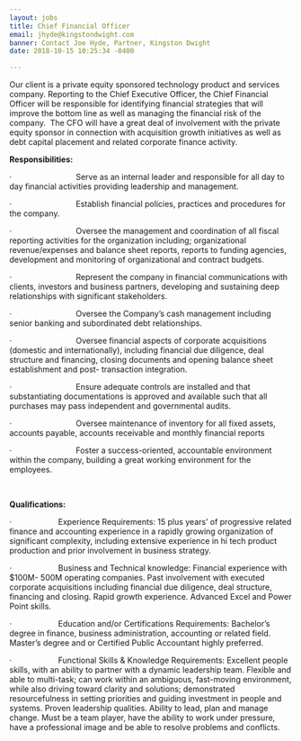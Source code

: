 ```yaml
---
layout: jobs
title: Chief Financial Officer
email: jhyde@kingstondwight.com
banner: Contact Joe Hyde, Partner, Kingston Dwight
date: 2018-10-15 10:25:34 -0400

---
```

Our client is a private equity sponsored technology product and services company. Reporting to the Chief Executive Officer, the Chief Financial Officer will be responsible for identifying financial strategies that will improve the bottom line as well as managing the financial risk of the company.  The CFO will have a great deal of involvement with the private equity sponsor in connection with acquisition growth initiatives as well as debt capital placement and related corporate finance activity. 

**Responsibilities:**

·                             Serve as an internal leader and responsible for all day to day financial activities providing leadership and management.

·                             Establish financial policies, practices and procedures for the company.

·                             Oversee the management and coordination of all fiscal reporting activities for the organization including; organizational revenue/expenses and balance sheet reports, reports to funding agencies, development and monitoring of organizational and contract budgets.

·                             Represent the company in financial communications with clients, investors and business partners, developing and sustaining deep relationships with significant stakeholders.

·                             Oversee the Company’s cash management including senior banking and subordinated debt relationships.

·                             Oversee financial aspects of corporate acquisitions (domestic and internationally), including financial due diligence, deal structure and financing, closing documents and opening balance sheet establishment and post- transaction integration.

·                             Ensure adequate controls are installed and that substantiating documentations is approved and available such that all purchases may pass independent and governmental audits.

·                             Oversee maintenance of inventory for all fixed assets, accounts payable, accounts receivable and monthly financial reports

·                             Foster a success-oriented, accountable environment within the company, building a great working environment for the employees.

 

**Qualifications:**

·                     Experience Requirements: 15 plus years’ of progressive related finance and accounting experience in a rapidly growing organization of significant complexity, including extensive experience in hi tech product production and prior involvement in business strategy.

·                     Business and Technical knowledge: Financial experience with $100M- 500M operating companies. Past involvement with executed corporate acquisitions including financial due diligence, deal structure, financing and closing. Rapid growth experience. Advanced Excel and Power Point skills.

·                     Education and/or Certifications Requirements: Bachelor’s degree in finance, business administration, accounting or related field. Master’s degree and or Certified Public Accountant highly preferred.

·                     Functional Skills & Knowledge Requirements: Excellent people skills, with an ability to partner with a dynamic leadership team. Flexible and able to multi-task; can work within an ambiguous, fast-moving environment, while also driving toward clarity and solutions; demonstrated resourcefulness in setting priorities and guiding investment in people and systems. Proven leadership qualities. Ability to lead, plan and manage change. Must be a team player, have the ability to work under pressure, have a professional image and be able to resolve problems and conflicts.

 

 